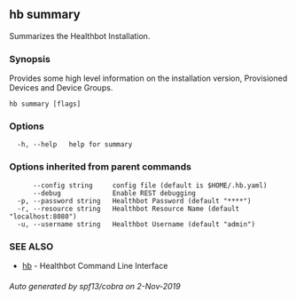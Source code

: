 ## hb summary

Summarizes the Healthbot Installation.

### Synopsis

Provides some high level information on the installation version, Provisioned Devices and Device Groups.

```
hb summary [flags]
```

### Options

```
  -h, --help   help for summary
```

### Options inherited from parent commands

```
      --config string     config file (default is $HOME/.hb.yaml)
      --debug             Enable REST debugging
  -p, --password string   Healthbot Password (default "****")
  -r, --resource string   Healthbot Resource Name (default "localhost:8080")
  -u, --username string   Healthbot Username (default "admin")
```

### SEE ALSO

* [hb](hb.md)	 - Healthbot Command Line Interface

###### Auto generated by spf13/cobra on 2-Nov-2019
